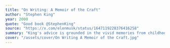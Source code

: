 ```yaml
---
title: "On Writing: A Memoir of the Craft"
author: "Stephen King"
year: 2000
quote: "Good book @StephenKing"
source: "https://x.com/elonmusk/status/1647119228376416258"
summary: "King's advice is grounded in the vivid memories from childhood through his emergence as a writer, from his struggling early career to his widely reported, near-fatal accident in 1999 - and how the inextricable link between writing and living spurred his recovery."
cover: "/assets/cover/On Writing A Memoir of the Craft.jpg"
---
```

